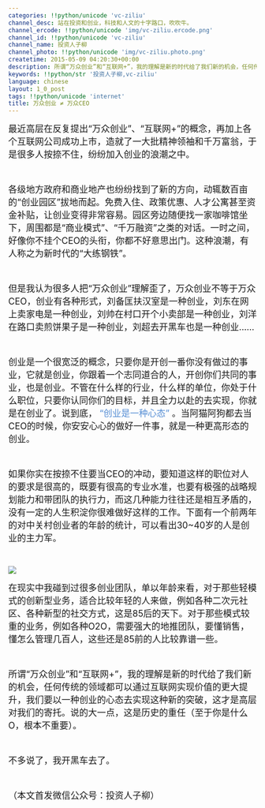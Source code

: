 ```yaml
---
categories: !!python/unicode 'vc-ziliu'
channel_desc: 站在投资和创业，科技和人文的十字路口，吹吹牛。
channel_ercode: !!python/unicode 'img/vc-ziliu.ercode.png'
channel_id: !!python/unicode 'vc-ziliu'
channel_name: 投资人子柳
channel_photo: !!python/unicode 'img/vc-ziliu.photo.png'
createtime: 2015-05-09 04:20:30+00:00
description: 所谓“万众创业”和“互联网+”，我的理解是新的时代给了我们新的机会，任何传统的领域都可以通过互联网实现价值的更大提升，我们要以一种创业的心态去实现这种新的突破，这才是高层对我们的寄托。说的大一点，这是历史的重任（至于你是什么O，根本不重要）
keywords: !!python/str '投资人子柳,vc-ziliu'
language: chinese
layout: 1_0_post
tags: !!python/unicode 'internet'
title: 万众创业 ≠ 万众CEO
---
```

<div class="rich_media_content" id="js_content">
<p>
<span style="font-size: 18px;">
          最近高层在反复提出“万众创业”、“互联网+”的概念，再加上各个互联网公司成功上市，造就了一大批精神领袖和千万富翁，于是很多人按捺不住，纷纷加入创业的浪潮之中。
         </span>
</p>
<p>
<br/>
</p>
<p>
<span style="font-size: 18px;">
          各级地方政府和商业地产也纷纷找到了新的方向，动辄数百亩的“创业园区”拔地而起。免费入住、政策优惠、人才公寓甚至资金补贴，让创业变得非常容易。园区旁边随便找一家咖啡馆坐下，周围都是“商业模式”、“千万融资”之类的对话。一时之间，好像你不挂个CEO的头衔，你都不好意思出门。这种浪潮，有人称之为新时代的“大练钢铁”。
         </span>
</p>
<p>
<br/>
</p>
<p>
<span style="font-size: 18px;">
          但是我认为很多人把“万众创业”理解歪了，万众创业不等于万众CEO，创业有各种形式，刘备匡扶汉室是一种创业，刘东在网上卖家电是一种创业，刘帅在村口开个小卖部是一种创业，刘洋在路口卖煎饼果子是一种创业，刘超去开黑车也是一种创业……
         </span>
</p>
<p>
<br/>
</p>
<p>
<span style="font-size: 18px;">
          创业是一个很宽泛的概念，只要你是开创一番你没有做过的事业，它就是创业，你跟着一个志同道合的人，开创你们共同的事业，也是创业。不管在什么样的行业，什么样的单位，你处于什么职位，只要你认同你们的目标，并且全力以赴的去实现，你就是在创业了。说到底，
          <span style="font-size: 18px; color: rgb(84, 141, 212);">
           “创业是一种心态”
          </span>
          。当阿猫阿狗都去当CEO的时候，你安安心心的做好一件事，就是一种更高形态的创业。
         </span>
</p>
<p>
<br/>
</p>
<p>
<span style="font-size: 18px;">
          如果你实在按捺不住要当CEO的冲动，要知道这样的职位对人的要求是很高的，既要有很高的专业水准，也要有极强的战略规划能力和带团队的执行力，而这几种能力往往还是相互矛盾的，没有一定的人生积淀你很难做好这样的工作。下面有一个前两年的对中关村创业者的年龄的统计，可以看出30~40岁的人是创业的主力军。
         </span>
</p>
<p>
<br/>
</p>
<p>
<img data-ratio="0.5610236220472441" data-s="300,640" data-src="" data-type="jpeg" data-w="" src="{{ '/img/5pjrn0aic1L0IsrMibZicVYlJOP4Aqg0bibGg4aepMn3ZJTtX9GxwvGlDZOjyrLKLl8yiaYHQgBictGsqcDT23IqhxVg.jpeg' | prepend: site.img | replace: '//','/' }}"/>
<br/>
</p>
<p>
<span style="font-size: 18px;">
          在现实中我碰到过很多创业团队，单以年龄来看，对于那些轻模式的创新型业务，适合比较年轻的人来做，例如各种二次元社区、各种新型的社交方式，这是85后的天下。对于那些模式较重的业务，例如各种O2O，需要强大的地推团队，要懂销售，懂怎么管理几百人，这些还是85前的人比较靠谱一些。
         </span>
</p>
<p>
<br/>
</p>
<p>
<span style="font-size: 18px;">
          所谓“万众创业”和“互联网+”，我的理解是新的时代给了我们新的机会，任何传统的领域都可以通过互联网实现价值的更大提升，我们要以一种创业的心态去实现这种新的突破，这才是高层对我们的寄托。说的大一点，这是历史的重任（至于你是什么O，根本不重要）。
         </span>
</p>
<p>
<br/>
</p>
<p>
<span style="font-size: 18px;">
          不多说了，我开黑车去了。
         </span>
</p>
<p>
<br/>
</p>
<p>
<span style="font-size: 18px;">
          （本文首发微信公众号：投资人子柳）
         </span>
</p>
</div>